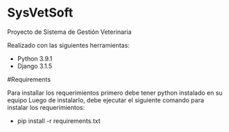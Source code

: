# SysVetSoft

Proyecto de Sistema de Gestión Veterinaria

Realizado con las siguientes herramientas: 
- Python 3.9.1
- Django 3.1.5

#Requirements

Para installar los requerimientos primero debe tener python instalado en su equipo
Luego de instalarlo, debe ejecutar el siguiente comando para instalar los requerimientos:

- pip install -r requirements.txt